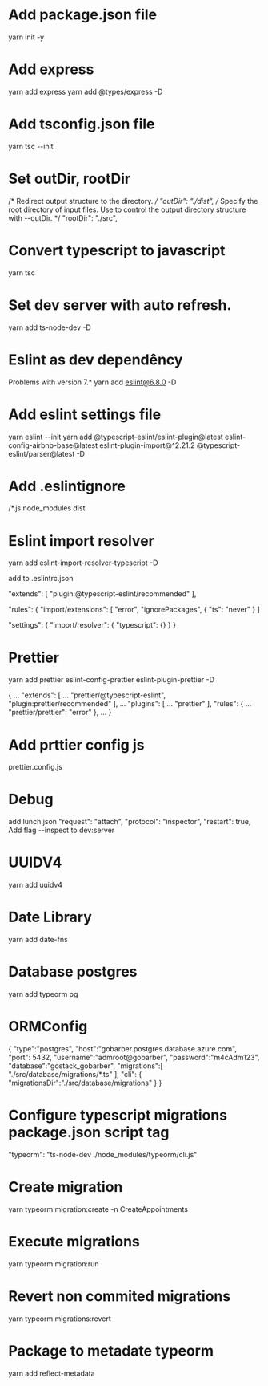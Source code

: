 # Add package.json file
yarn init -y

# Add express
yarn add express
yarn add @types/express -D

# Add tsconfig.json file
yarn tsc --init

# Set outDir, rootDir
/* Redirect output structure to the directory. */
"outDir": "./dist",
/* Specify the root directory of input files. Use to control the output directory structure with --outDir. */
"rootDir": "./src",

# Convert typescript to javascript
yarn tsc

# Set dev server with auto refresh.
yarn add ts-node-dev -D

# Eslint as dev dependêncy
Problems with version 7.*
yarn add eslint@6.8.0 -D

# Add eslint settings file
yarn eslint --init
yarn add @typescript-eslint/eslint-plugin@latest eslint-config-airbnb-base@latest eslint-plugin-import@^2.21.2 @typescript-eslint/parser@latest -D

# Add .eslintignore
/*.js
node_modules
dist

# Eslint import resolver
yarn add eslint-import-resolver-typescript -D

add to .eslintrc.json

"extends": [
    "plugin:@typescript-eslint/recommended"
],

 "rules": {
    "import/extensions": [
        "error",
        "ignorePackages",
        {
        "ts": "never"
        }
    ]

"settings": {
    "import/resolver": {
      "typescript": {}
    }
  }

# Prettier
yarn add prettier eslint-config-prettier eslint-plugin-prettier -D

{
	...
  "extends": [
		...
    "prettier/@typescript-eslint",
    "plugin:prettier/recommended"
  ],
  ...
  "plugins": [
    ...
    "prettier"
  ],
  "rules": {
    ...
		"prettier/prettier": "error"
  },
  ...
}

# Add prttier config js
prettier.config.js

# Debug
add lunch.json
"request": "attach",
"protocol": "inspector",
"restart": true,
Add flag --inspect to dev:server

# UUIDV4
yarn add uuidv4

# Date Library
yarn add date-fns


# Database postgres
yarn add typeorm pg

# ORMConfig

{
    "type":"postgres",
    "host":"gobarber.postgres.database.azure.com",
    "port": 5432,
    "username":"admroot@gobarber",
    "password":"m4cAdm123",
    "database":"gostack_gobarber",
    "migrations":[
        "./src/database/migrations/*.ts"
    ],
    "cli": {
        "migrationsDir":"./src/database/migrations"
    }
}

# Configure typescript migrations package.json script tag
 "typeorm": "ts-node-dev ./node_modules/typeorm/cli.js"

# Create migration
yarn typeorm migration:create -n CreateAppointments

# Execute migrations
yarn typeorm migration:run

# Revert non commited migrations
yarn typeorm migrations:revert

# Package to metadate typeorm
yarn add reflect-metadata
